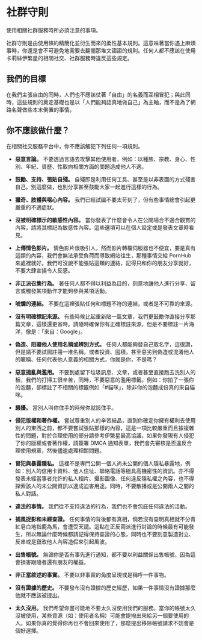 # 社群守則

使用相關社群服務時所必須注意的事項。

社群守則是由使用條約精簡化並衍生而來的柔性基本規則。這意味著當你遇上麻煩事時，你還是會不可避免地需要去翻閱那堆文謅謅的規則。任何人都不應該在使用卡莉絲伊繁星的相關社交、社群服務時違反這些規定。

## 我們的目標

在我們主張自由的同時，人們也不應該仗著「自由」的名義而互相冒犯；與此同時，這些規則的奠定基礎也是以「人們能夠認真地做自己」為主軸，而不是為了網路名聲做些本末倒置的事情。

## 你不應該做什麼？

在相關社交服務平台中，你不應該觸犯下列任何一項規則。

* **惡意言論。** 不要透過言語去攻擊其他使用者，例如：以種族、宗教、身心、性別、年紀、資歷、性取向相關方面的問題造成他人不適。

* **鼓勵、支持、張貼自殘。** 自殘即是利用任何工具、甚至是以非表面的方式殘害自己。別這麼做，也別分享甚至鼓勵大家一起進行這樣的行為。

* **獵奇、肢體與噁心內容。** 我們已經試圖不要太苛刻了，但有些事情總會引起更嚴重的不適症狀。

* **沒被明確標示的敏感性內容。** 當你發表了什麼會令人在公開場合不適合觀賞的內容，請將其標記為敏感性內容。這些選項可以在個人設定或是發表文章時看見。

* **上傳情色影片。** 情色影片很吸引人，然而影片轉檔伺服器也不便宜，要是真有這類的內容，我們會無法承受負荷而導致網站往生，那種事情交給 PornHub 來處裡就好。我們可沒說不能張貼這類的連結，記得只和你的朋友分享就好，不要大肆宣揚令人反感。

* **非正派召集行為。** 著任何人都不得以利益為目的，刻意地讓他人進行分享、留言或觸發某項動作才能夠參與某項活動。

* **唬爛的連結。** 不要在這裡張貼任何和標題不符的連結，或者是不可靠的來源。

* **沒有明確標記來源。** 有些時候比起重新貼一篇文章，我們更鼓勵你直接分享那篇文章，這樣還更省時。請隨時確保你有正確標註來源，但是不要標註一片海洋，像是：「來自：Google」。

* **偽造、阻礙他人使用名稱或辨別方式。** 任何人都能夠替自己取名字，這很讚，但是請不要試圖註冊一堆名稱，或者投資、囤積，甚至惡劣到偽造或混淆他人的暱稱、任何代表他人意義的相關方式，你就是你，不是嗎？

* **惡意搗亂與濫用。** 不要到處留下垃圾訊息、文章，或者甚至直接跑去洗別人的板，我們的打掃工很辛苦，同時，不要惡意的濫用標籤。例如：你拍了一張你的泡麵，卻標註了不相關的標籤例如「#貓咪」，除非你的泡麵成份真的來自貓咪。

* **騷擾。** 當別人叫你住手的時候你就該住手。

* **侵犯版權和著作權。** 嘗試尊重別人的辛苦結晶，直到你確定你擁有權利去使用別人的東西之前，都不要嘗試張貼那樣的內容，這是一項比較嚴重而且據複雜性的問題，對於合理使用的部分請參考伊繁星最高協議，如果你發現有人侵犯了你的版權或者著作權，請簽署 DMCA 通知表單，我們會先審核是否違反合理使用規章，然後儘速處理相關問題。

* **冒犯與暴露隱私。** 這裡不是專門公開一個人尚未公開的個人隱私暴露地，例如：別人的信用卡資料、他人住址、聯絡電話等極具高機密性的資訊。亦不得發表未經當事者允許的私人相片、攝影圖像、任何違反隱私權之內容，也不得探索該人的未公開資訊以達成迫害用途。同時，不要散播或是公開兩人之間的私人對話。

* **違法的事情。** 我們從不支持違法的行為，我們也不會包庇任何違法的活動。

* **捕風捉影和未經查證。** 任何事情的背後都有真相，倘若沒有查明真相就不分青紅皂白地指鹿為馬，會遭受天譴。這點在正反兩派進行討論的時候最有可能發生，所以無論什麼時候都請記得保持查證的心態，同時也不要刻意製造對立、反串或是竄改他人內容造假來引起風波。

* **出售帳號。** 無論你是否有事先進行通知，都不要以利益關係出售帳號，因為這會損害跟隨者還有朋友的權益。

* **非正當敘述的事實。** 不要以非事實的角度呈現或是稱呼一件事物。

* **沒有證據的歷史。** 不要發布沒有證據的歷史經歷，如果一件事情沒有證據那麼他就不應該被提出。

* **太久沒用。** 我們希望你盡可能地不要太久沒使用我們的服務。當你的帳號太久沒被使用，某些資源（如：使用者名稱）可能會提撥出來給另一個要使用的人。如果你真的覺得你再也不會回來使用了，那麼提出移除帳號請求不妨會是個好選擇。
